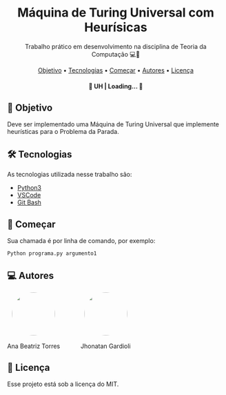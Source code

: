 <h1 align="center">
    Máquina de Turing Universal com Heurísicas
</h1>
<p align="center"> Trabalho prático em desenvolvimento na disciplina de Teoria da Computação 💻🚀 </p>

<p align="center">
 <a href="#objective">Objetivo</a> •
 <a href="#technologies">Tecnologias</a> • 
 <a href="#start">Começar</a> • 
 <a href="#author">Autores</a> • 
 <a href="#license">Licença</a>
</p>

<h4 align="center"> 
	🚧 UH | Loading...  🚧
</h4>

<h2 id="objective" > 🎯 Objetivo </h2>

Deve ser implementado uma Máquina de Turing Universal que implemente heurísticas para o Problema da Parada.

<h2 id="technologies"> 🛠 Tecnologias </h2>

As tecnologias utilizada nesse trabalho são:

- [Python3](https://python.org/)
- [VSCode](https://code.visualstudio.com)
- [Git Bash](https://gitforwindows.org/)

<h2 id="start" > 👷 Começar </h2>

Sua chamada é por linha de comando, por exemplo:

```bash
Python programa.py argumento1
```

<h2 id="author"> 💻 Autores </h2>

<div style="display: flex; gap: 3rem;">
    <div style="display: flex; flex-direction: column; align-items: center; gap: 1rem;">
        <img style="border-radius: 50%;" src="https://avatars3.githubusercontent.com/u/71350840?s=400&u=02afaa6318aee076b5e3a398e531296a7fb30dc0&v=4" width="100px;" alt=""/>
        Ana Beatriz Torres
    </div>
    <div style="display: flex; flex-direction: column; align-items: center; gap: 1rem;">
        <img style="border-radius: 50%;" src="https://avatars3.githubusercontent.com/u/71350840?s=400&u=02afaa6318aee076b5e3a398e531296a7fb30dc0&v=4" width="100px;" alt=""/>
        Jhonatan Gardioli
    </div>
</div>


<h2 id="license"> 📝 Licença </h2>

Esse projeto está sob a licença do MIT.
